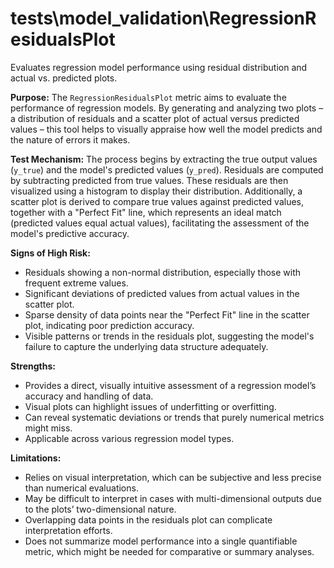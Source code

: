 # tests\model_validation\RegressionResidualsPlot

Evaluates regression model performance using residual distribution and actual vs. predicted plots.

**Purpose:**
The `RegressionResidualsPlot` metric aims to evaluate the performance of regression models. By generating and
analyzing two plots – a distribution of residuals and a scatter plot of actual versus predicted values – this tool
helps to visually appraise how well the model predicts and the nature of errors it makes.

**Test Mechanism:**
The process begins by extracting the true output values (`y_true`) and the model's predicted values (`y_pred`).
Residuals are computed by subtracting predicted from true values. These residuals are then visualized using a
histogram to display their distribution. Additionally, a scatter plot is derived to compare true values against
predicted values, together with a "Perfect Fit" line, which represents an ideal match (predicted values equal
actual values), facilitating the assessment of the model's predictive accuracy.

**Signs of High Risk:**
- Residuals showing a non-normal distribution, especially those with frequent extreme values.
- Significant deviations of predicted values from actual values in the scatter plot.
- Sparse density of data points near the "Perfect Fit" line in the scatter plot, indicating poor prediction
accuracy.
- Visible patterns or trends in the residuals plot, suggesting the model's failure to capture the underlying data
structure adequately.

**Strengths:**
- Provides a direct, visually intuitive assessment of a regression model’s accuracy and handling of data.
- Visual plots can highlight issues of underfitting or overfitting.
- Can reveal systematic deviations or trends that purely numerical metrics might miss.
- Applicable across various regression model types.

**Limitations:**
- Relies on visual interpretation, which can be subjective and less precise than numerical evaluations.
- May be difficult to interpret in cases with multi-dimensional outputs due to the plots’ two-dimensional nature.
- Overlapping data points in the residuals plot can complicate interpretation efforts.
- Does not summarize model performance into a single quantifiable metric, which might be needed for comparative or
summary analyses.